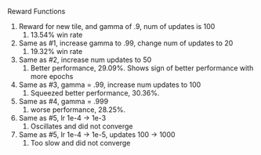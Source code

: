 Reward Functions
1. Reward for new tile, and gamma of .9, num of updates is 100
   1. 13.54% win rate
2. Same as #1, increase gamma to .99, change num of updates to 20
   1. 19.32% win rate
3. Same as #2, increase num updates to 50
   1. Better performance, 29.09%. Shows sign of better performance with more epochs
4. Same as #3, gamma = .99, increase num updates to 100
   1. Squeezed better performance, 30.36%. 
5. Same as #4, gamma = .999
   1. worse performance, 28.25%.
6. Same as #5, lr 1e-4 -> 1e-3
   1. Oscillates and did not converge
7. Same as #5, lr 1e-4 -> 1e-5, updates 100 -> 1000
   1. Too slow and did not converge